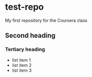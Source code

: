 # test-repo
My first repository for the Coursera class


## Second heading

### Tertiary heading

* list item 1
* list item 2
* list item 3
